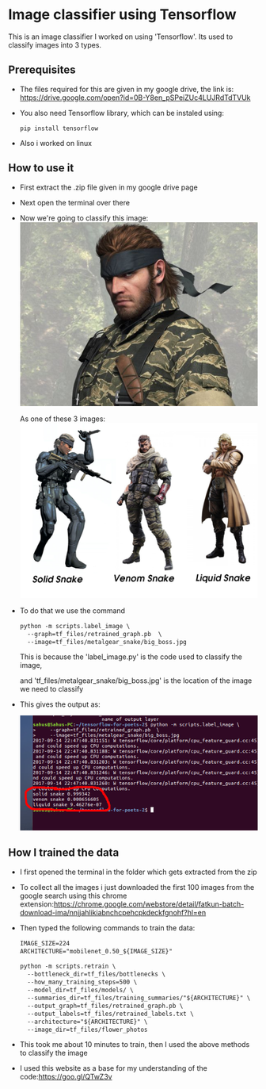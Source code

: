 # Image classifier using Tensorflow #
This is an image classifier I worked on using 'Tensorflow'.
Its used to classify images into 3 types.

## Prerequisites ##
* The files required for this are given in my google drive, the link is: https://drive.google.com/open?id=0B-Y8en_pSPeiZUc4LUJRdTdTVUk

* You also need Tensorflow library, which can be instaled using:
    ``` 
    pip install tensorflow
    ```
* Also i worked on linux

## How to use it ##
* First extract the .zip file given in my google drive page
* Next open the terminal over there
* Now we're going to classify this image:
  ![Alt text](sample_images/big_boss.jpg?raw=true "Optional Title")
  
  As one of these 3 images:
  ![Alt text](sample_images/3_images.png?raw=true "Optional Title")
  
* To do that we use the command 
  ```
  python -m scripts.label_image \
    --graph=tf_files/retrained_graph.pb  \
    --image=tf_files/metalgear_snake/big_boss.jpg
  ```
  This is because the 'label_image.py' is the code used to classify the image,
  
  and 'tf_files/metalgear_snake/big_boss.jpg' is the location of the image we need to classify
* This gives the output as:

    ![Alt text](sample_images/final_output.jpeg?raw=true "Optional Title")
  
## How I trained the data ##

* I first opened the terminal in the folder which gets extracted from the zip
* To collect all the images i just downloaded the first 100 images from the google search using this chrome extension:https://chrome.google.com/webstore/detail/fatkun-batch-download-ima/nnjjahlikiabnchcpehcpkdeckfgnohf?hl=en
* Then typed the following commands to train the data:
  ```
  IMAGE_SIZE=224
  ARCHITECTURE="mobilenet_0.50_${IMAGE_SIZE}"
  ```
  ```
  python -m scripts.retrain \
    --bottleneck_dir=tf_files/bottlenecks \
    --how_many_training_steps=500 \
    --model_dir=tf_files/models/ \
    --summaries_dir=tf_files/training_summaries/"${ARCHITECTURE}" \
    --output_graph=tf_files/retrained_graph.pb \
    --output_labels=tf_files/retrained_labels.txt \
    --architecture="${ARCHITECTURE}" \
    --image_dir=tf_files/flower_photos
  ```
* This took me about 10 minutes to train, then I used the above methods to classify the image

* I used this website as a base for my understanding of the code:https://goo.gl/QTwZ3v




